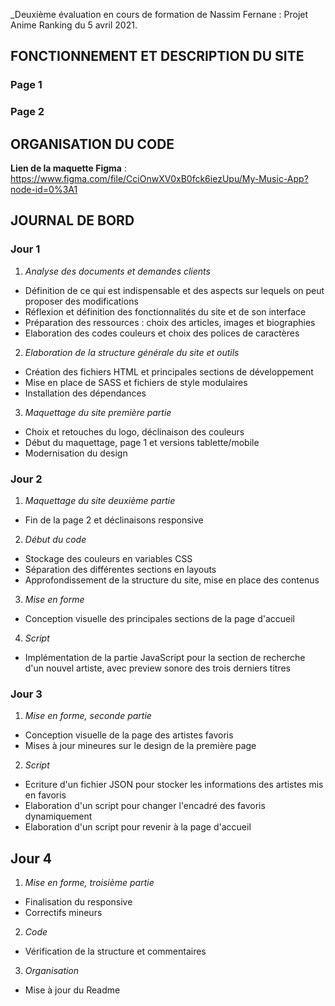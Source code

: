 \_Deuxième évaluation en cours de formation de Nassim Fernane : Projet Anime Ranking du 5 avril 2021.

## **FONCTIONNEMENT ET DESCRIPTION DU SITE**

### Page 1

### Page 2

## **ORGANISATION DU CODE**

**Lien de la maquette Figma** : https://www.figma.com/file/CciOnwXV0xB0fck6iezUpu/My-Music-App?node-id=0%3A1

## **JOURNAL DE BORD**

### Jour 1

1. _Analyse des documents et demandes clients_

-   Définition de ce qui est indispensable et des aspects sur lequels on peut proposer des modifications
-   Réflexion et définition des fonctionnalités du site et de son interface
-   Préparation des ressources : choix des articles, images et biographies
-   Elaboration des codes couleurs et choix des polices de caractères

2. _Elaboration de la structure générale du site et outils_

-   Création des fichiers HTML et principales sections de développement
-   Mise en place de SASS et fichiers de style modulaires
-   Installation des dépendances

3. _Maquettage du site première partie_

-   Choix et retouches du logo, déclinaison des couleurs
-   Début du maquettage, page 1 et versions tablette/mobile
-   Modernisation du design

### Jour 2

1.  _Maquettage du site deuxième partie_

-   Fin de la page 2 et déclinaisons responsive

2.  _Début du code_

-   Stockage des couleurs en variables CSS
-   Séparation des différentes sections en layouts
-   Approfondissement de la structure du site, mise en place des contenus

3.  _Mise en forme_

-   Conception visuelle des principales sections de la page d'accueil

4.  _Script_

-   Implémentation de la partie JavaScript pour la section de recherche d'un nouvel artiste, avec preview sonore des trois derniers titres

### Jour 3

1.  _Mise en forme, seconde partie_

-   Conception visuelle de la page des artistes favoris
-   Mises à jour mineures sur le design de la première page

2.  _Script_

-   Ecriture d'un fichier JSON pour stocker les informations des artistes mis en favoris
-   Elaboration d'un script pour changer l'encadré des favoris dynamiquement
-   Elaboration d'un script pour revenir à la page d'accueil

## Jour 4

1.  _Mise en forme, troisième partie_

-   Finalisation du responsive
-   Correctifs mineurs

2.  _Code_

-   Vérification de la structure et commentaires

3.  _Organisation_

-   Mise à jour du Readme
